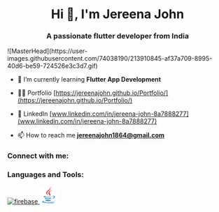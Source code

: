 <h1 align="center">Hi 👋, I'm Jereena John</h1>
<h3 align="center">A passionate flutter developer from India</h3>
![MasterHead](https://user-images.githubusercontent.com/74038190/213910845-af37a709-8995-40d6-be59-724526e3c3d7.gif)

- 🌱 I’m currently learning **Flutter App Development**

- 👨‍💻 Portfolio [https://jereenajohn.github.io/Portfolio/](https://jereenajohn.github.io/Portfolio/)

- 📝 LinkedIn [www.linkedin.com/in/jereena-john-8a7888277](www.linkedin.com/in/jereena-john-8a7888277)

- 📫 How to reach me **jereenajohn1864@gmail.com**

<h3 align="left">Connect with me:</h3>
<p align="left">
</p>

<h3 align="left">Languages and Tools:</h3>
<p align="left"> <a href="https://firebase.google.com/" target="_blank" rel="noreferrer"> <img src="https://www.vectorlogo.zone/logos/firebase/firebase-icon.svg" alt="firebase" width="40" height="40"/> </a> <a href="https://www.java.com" target="_blank" rel="noreferrer"> <img src="https://raw.githubusercontent.com/devicons/devicon/master/icons/java/java-original.svg" alt="java" width="40" height="40"/> </a> </p>





